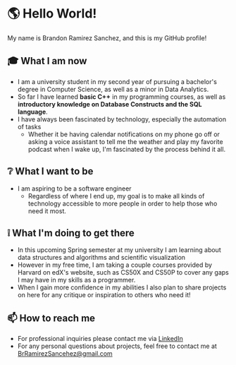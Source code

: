 # 🌎 Hello World!
My name is Brandon Ramirez Sanchez, and this is my GitHub profile!

## 🎓 What I am now
* I am a university student in my second year of pursuing a bachelor's degree in Computer Science, as well as a minor in Data Analytics.
* So far I have learned **basic C++** in my programming courses, as well as **introductory knowledge on Database Constructs and the SQL language**.
* I have always been fascinated by technology, especially the automation of tasks
  - Whether it be having calendar notifications on my phone go off or asking a voice assistant to tell me the weather and play my favorite podcast when I wake up, I'm fascinated by the process behind it all.

## :grey_question: What I want to be
* I am aspiring to be a software engineer
  - Regardless of where I end up, my goal is to make all kinds of technology accessible to more people in order to help those who need it most.

## :grey_exclamation: What I'm doing to get there
* In this upcoming Spring semester at my university I am learning about data structures and algorithms and scientific visualization
* However in my free time, I am taking a couple courses provided by Harvard on edX's website, such as CS50X and CS50P to cover any gaps I may have in my skills as a programmer.
* When I gain more confidence in my abilities I also plan to share projects on here for any critique or inspiration to others who need it!

## 📫 How to reach me
* For professional inquiries please contact me via [LinkedIn](https://www.linkedin.com/in/brandon-ramirez-sanchez/)
* For any personal questions about projects, feel free to contact me at BrRamirezSancehez@gmail.com
